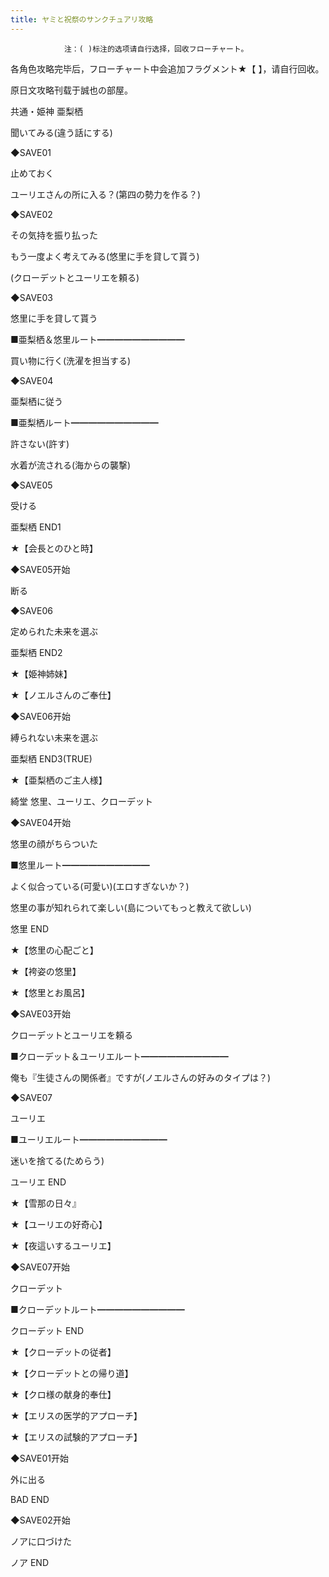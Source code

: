 ```yaml
---
title: ヤミと祝祭のサンクチュアリ攻略
---
```


                注：( )标注的选项请自行选择，回收フローチャート。

各角色攻略完毕后，フローチャート中会追加フラグメント★【 】，请自行回收。

原日文攻略刊载于誠也の部屋。



共通・姫神 亜梨栖



聞いてみる(違う話にする)

◆SAVE01

止めておく

ユーリエさんの所に入る？(第四の勢力を作る？)

◆SAVE02

その気持を振り払った

もう一度よく考えてみる(悠里に手を貸して貰う)

(クローデットとユーリエを頼る)

◆SAVE03

悠里に手を貸して貰う

■亜梨栖＆悠里ルート━━━━━━━━━━

買い物に行く(洗濯を担当する)

◆SAVE04

亜梨栖に従う

■亜梨栖ルート━━━━━━━━━━

許さない(許す)

水着が流される(海からの襲撃)

◆SAVE05

受ける



亜梨栖 END1

★【会長とのひと時】



◆SAVE05开始

断る

◆SAVE06

定められた未来を選ぶ



亜梨栖 END2

★【姫神姉妹】

★【ノエルさんのご奉仕】



◆SAVE06开始

縛られない未来を選ぶ



亜梨栖 END3(TRUE)

★【亜梨栖のご主人様】



綺堂 悠里、ユーリエ、クローデット



◆SAVE04开始

悠里の顔がちらついた

■悠里ルート━━━━━━━━━━

よく似合っている(可愛い)(エロすぎないか？)

悠里の事が知れられて楽しい(島についてもっと教えて欲しい)



悠里 END

★【悠里の心配ごと】

★【袴姿の悠里】

★【悠里とお風呂】



◆SAVE03开始

クローデットとユーリエを頼る

■クローデット＆ユーリエルート━━━━━━━━━━

俺も『生徒さんの関係者』ですが(ノエルさんの好みのタイプは？)

◆SAVE07

ユーリエ

■ユーリエルート━━━━━━━━━━

迷いを捨てる(ためらう)



ユーリエ END

★【雪那の日々』

★【ユーリエの好奇心】

★【夜這いするユーリエ】



◆SAVE07开始

クローデット

■クローデットルート━━━━━━━━━━



クローデット END

★【クローデットの従者】

★【クローデットとの帰り道】

★【クロ様の献身的奉仕】

★【エリスの医学的アプローチ】

★【エリスの試験的アプローチ】



◆SAVE01开始

外に出る



BAD END



◆SAVE02开始

ノアに口づけた



ノア END


              
